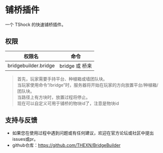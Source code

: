 # 铺桥插件
一个 TShock 的快速铺桥插件。

## 权限
| 权限名               | 命令                   |
|----------------------|------------------------|
| bridgebuilder.bridge | bridge 或 桥来          |

> 首先，玩家需要手持平台、种植箱或墙团队块。 <br>
> 当玩家使用命令“/bridge”时，服务器将开始在玩家的方向放置平台/种植箱/团队块。 <br>
> 当路径上有方块时，放置过程将停止。 <br>
> 现在可以自定义可用于铺桥的物块id了，注意是物块id
## 支持与反馈
- 如果您在使用过程中遇到问题或有任何建议，欢迎在官方论坛或社区中提出issues或pr。
- github仓库：https://github.com/THEXN/BridgeBuilder
